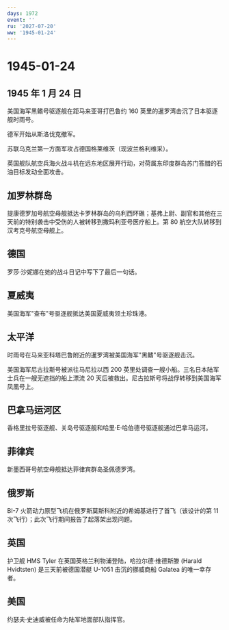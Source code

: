 ```yaml
---
days: 1972
event: ''
ru: '2027-07-20'
ww: '1945-01-24'
---
```


# 1945-01-24

## 1945 年 1 月 24 日

美国海军黑鳍号驱逐舰在距马来亚哥打巴鲁约 160
英里的暹罗湾击沉了日本驱逐舰时雨号。

德军开始从斯洛伐克撤军。

苏联乌克兰第一方面军攻占德国格莱维茨（现波兰格利维采）。

英国舰队航空兵海火战斗机在远东地区展开行动，对荷属东印度群岛苏门答腊的石油目标发动全面攻击。

## 加罗林群岛

提康德罗加号航空母舰抵达卡罗林群岛的乌利西环礁；基弗上尉、副官和其他在三天前的特别袭击中受伤的人被转移到撒玛利亚号医疗船上。第
80 航空大队转移到汉考克号航空母舰上。

## 德国

罗莎·沙妮娜在她的战斗日记中写下了最后一句话。

## 夏威夷

美国海军"查布"号驱逐舰抵达美国夏威夷领土珍珠港。

## 太平洋

时雨号在马来亚科塔巴鲁附近的暹罗湾被美国海军"黑鳍"号驱逐舰击沉。

美国海军尼古拉斯号被派往马尼拉以西 200
英里处调查一艘小船。三名日本陆军士兵在一艘无遮挡的船上漂流 20
天后被救出。尼古拉斯号将战俘转移到美国海军凤凰号上。

## 巴拿马运河区

香格里拉号驱逐舰、关岛号驱逐舰和哈里·E·哈伯德号驱逐舰通过巴拿马运河。

## 菲律宾

新墨西哥号航空母舰抵达菲律宾群岛圣佩德罗湾。

## 俄罗斯

BI-7 火箭动力原型飞机在俄罗斯莫斯科附近的希姆基进行了首飞（该设计的第 11
次飞行）；此次飞行期间报告了起落架出现问题。

## 英国

护卫舰 HMS Tyler 在英国英格兰利物浦登陆，哈拉尔德·维德斯滕 (Harald
Hvidtsten) 是三天前被德国潜艇 U-1051 击沉的挪威商船 Galatea
的唯一幸存者。

## 美国

约瑟夫·史迪威被任命为陆军地面部队指挥官。